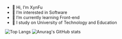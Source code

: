 - 👋 Hi, I’m XynFu
- 👀 I’m interested in Software 
- 🌱 I’m currently learning Front-end
- 🏫 I study on University of Technology and Education

![Top Langs](https://github-readme-stats.vercel.app/api/top-langs/?username=xuanphu03&layout=compact&theme=onedark)
![Anurag's GitHub stats](https://github-readme-stats.vercel.app/api?username=xuanphu03&show_icons=true&theme=onedark)

